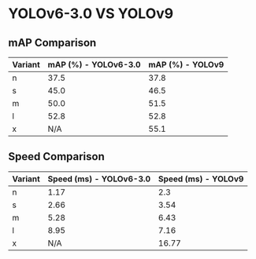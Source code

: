 ---
---
# YOLOv6-3.0 VS YOLOv9

## mAP Comparison

| Variant | mAP (%) - YOLOv6-3.0 | mAP (%) - YOLOv9 |
|---------|--------------------|--------------------|
| n | 37.5 | 37.8 |
| s | 45.0 | 46.5 |
| m | 50.0 | 51.5 |
| l | 52.8 | 52.8 |
| x | N/A | 55.1 |

## Speed Comparison

| Variant | Speed (ms) - YOLOv6-3.0 | Speed (ms) - YOLOv9 |
|---------|-----------------------|-----------------------|
| n | 1.17 | 2.3 |
| s | 2.66 | 3.54 |
| m | 5.28 | 6.43 |
| l | 8.95 | 7.16 |
| x | N/A | 16.77 |
